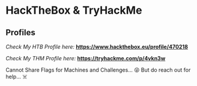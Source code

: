 # HackTheBox & TryHackMe
## Profiles

*Check My HTB Profile here:*
**https://www.hackthebox.eu/profile/470218**

*Check My THM Profile here:*
**https://tryhackme.com/p/4vkn3w**

Cannot Share Flags for Machines and Challenges... :stuck_out_tongue_closed_eyes:
But do reach out for help... :skull_and_crossbones:
